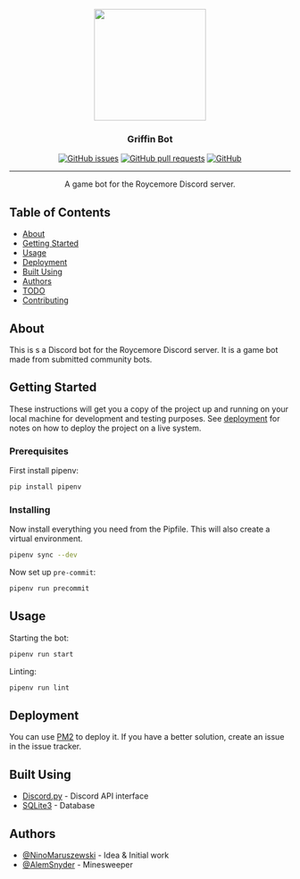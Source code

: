 <p align="center">
  <a href="https://github.com/NinoMaruszewski/griffinbot" rel="noopener">
    <img width=200px height=200px src="https://cdn.pixabay.com/photo/2019/02/25/00/54/griffin-4018762_960_720.png">
  </a>
</p>

<h3 align="center">Griffin Bot</h3>

<div align="center">

[![GitHub issues](https://img.shields.io/github/issues/NinoMaruszewski/griffinbot?style=for-the-badge)](https://github.com/NinoMaruszewski/griffinbot/issues)
[![GitHub pull requests](https://img.shields.io/github/issues-pr/NinoMaruszewski/griffinbot?style=for-the-badge)](https://github.com/NinoMaruszewski/griffinbot/pulls)
[![GitHub](https://img.shields.io/github/license/NinoMaruszewski/griffinbot?style=for-the-badge)](./LICENSE)

</div>

---

<p align="center">
  A game bot for the Roycemore Discord server.
  <br>
</p>

## Table of Contents

- [About](#about)
- [Getting Started](#getting-started)
- [Usage](#usage)
- [Deployment](#deployment)
- [Built Using](#built-using)
- [Authors](#authors)
- [TODO](./TODO.md)
- [Contributing](./CONTRIBUTING.md)

## About <a name = "about"></a>

This is s a Discord bot for the Roycemore Discord server. It is a game bot made from submitted community bots.

## Getting Started <a name = "getting-started"></a>

These instructions will get you a copy of the project up and running on your local machine for development and testing purposes. See [deployment](#deployment) for notes on how to deploy the project on a live system.

### Prerequisites

First install pipenv:

```sh
pip install pipenv
```

### Installing

Now install everything you need from the Pipfile. This will also create a virtual environment.

```sh
pipenv sync --dev
```

Now set up `pre-commit`:

```sh
pipenv run precommit
```

## Usage <a name = "usage"></a>

Starting the bot:

```sh
pipenv run start
```

Linting:

```sh
pipenv run lint
```

## Deployment <a name = "deployment"></a>

You can use [PM2](https://pm2.keymetrics.io/) to deploy it. If you have a better solution, create an issue in the issue tracker.

## Built Using <a name = "built-using"></a>

- [Discord.py](https://discordpy.readthedocs.io/en/latest/) - Discord API interface
- [SQLite3](https://sqlite.org/index.html) - Database

## Authors <a name = "authors"></a>

- [@NinoMaruszewski](https://github.com/NinoMaruszewski/) - Idea & Initial work
- [@AlemSnyder](https://github.com/AlemSnyder/) - Minesweeper
